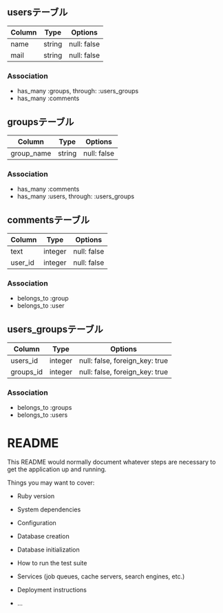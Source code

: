 ## usersテーブル

|Column|Type|Options|
|------|----|-------|
|name|string|null: false|
|mail|string|null: false|

### Association
- has_many :groups,  through:  :users_groups
- has_many :comments

## groupsテーブル

|Column|Type|Options|
|------|----|-------|
|group_name|string|null: false|

### Association
- has_many :comments
- has_many :users,  through:  :users_groups

## commentsテーブル

|Column|Type|Options|
|------|----|-------|
|text|integer|null: false|
|user_id|integer|null: false|

### Association
- belongs_to :group
- belongs_to :user

## users_groupsテーブル

|Column|Type|Options|
|------|----|-------|
|users_id|integer|null: false, foreign_key: true|
|groups_id|integer|null: false, foreign_key: true|


### Association
- belongs_to :groups
- belongs_to :users


# README

This README would normally document whatever steps are necessary to get the
application up and running.

Things you may want to cover:

* Ruby version

* System dependencies

* Configuration

* Database creation

* Database initialization

* How to run the test suite

* Services (job queues, cache servers, search engines, etc.)

* Deployment instructions

* ...
